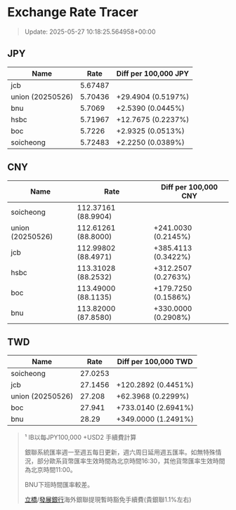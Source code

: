 # Exchange Rate Tracer

> Update: 2025-05-27 10:18:25.564958+00:00

## JPY

| Name             |    Rate | Diff per 100,000 JPY   |
|------------------|---------|------------------------|
| jcb              | 5.67487 |                        |
| union (20250526) | 5.70436 | +29.4904 (0.5197%)     |
| bnu              | 5.7069  | +2.5390 (0.0445%)      |
| hsbc             | 5.71967 | +12.7675 (0.2237%)     |
| boc              | 5.7226  | +2.9325 (0.0513%)      |
| soicheong        | 5.72483 | +2.2250 (0.0389%)      |

## CNY

| Name             | Rate                | Diff per 100,000 CNY   |
|------------------|---------------------|------------------------|
| soicheong        | 112.37161	(88.9904) |                        |
| union (20250526) | 112.61261	(88.8000) | +241.0030 (0.2145%)    |
| jcb              | 112.99802	(88.4971) | +385.4113 (0.3422%)    |
| hsbc             | 113.31028	(88.2532) | +312.2507 (0.2763%)    |
| boc              | 113.49000	(88.1135) | +179.7250 (0.1586%)    |
| bnu              | 113.82000	(87.8580) | +330.0000 (0.2908%)    |

## TWD

| Name             |    Rate | Diff per 100,000 TWD   |
|------------------|---------|------------------------|
| soicheong        | 27.0253 |                        |
| jcb              | 27.1456 | +120.2892 (0.4451%)    |
| union (20250526) | 27.208  | +62.3968 (0.2299%)     |
| boc              | 27.941  | +733.0140 (2.6941%)    |
| bnu              | 28.29   | +349.0000 (1.2491%)    |


> ¹ IB以每JPY100,000 +USD2 手續費計算
>
> 銀聯系統匯率週一至週五每日更新，週六周日延用週五匯率。如無特殊情況，部分歐系貨幣匯率生效時間為北京時間16:30，其他貨幣匯率生效時間為北京時間11:00。
>
> BNU下班時間匯率較差。
>
> [立橋](https://www.wlbank.com.mo/uploads/ueditor/file/20181211/1544536513900230.pdf)/[發展銀行](https://www.mdb.com.mo/Service_Charges_20230728.pdf)海外銀聯提現暫時豁免手續費(貴銀聯1.1%左右)

